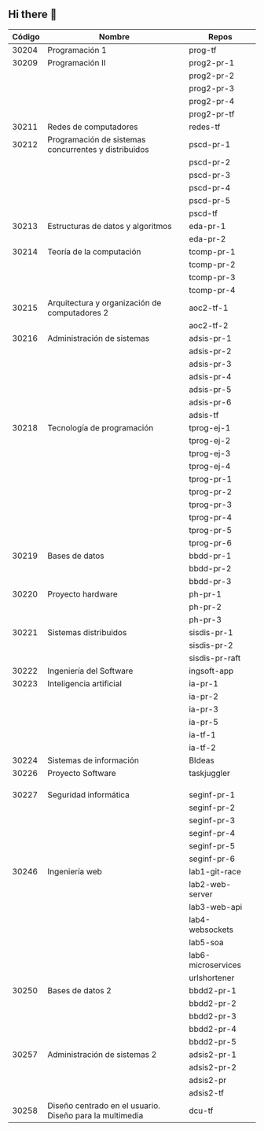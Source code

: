## Hi there 👋

<!--

**Here are some ideas to get you started:**

🙋‍♀️ A short introduction - what is your organization all about?
🌈 Contribution guidelines - how can the community get involved?
👩‍💻 Useful resources - where can the community find your docs? Is there anything else the community should know?
🍿 Fun facts - what does your team eat for breakfast?
🧙 Remember, you can do mighty things with the power of [Markdown](https://docs.github.com/github/writing-on-github/getting-started-with-writing-and-formatting-on-github/basic-writing-and-formatting-syntax)
-->

| Código | Nombre | Repos |
| ------ | ------ | ----- |
|  30204 | Programación 1 | prog-tf |
|  30209 | Programación II | prog2-pr-1 |
|        |                 | prog2-pr-2 |
|        |                 | prog2-pr-3 |
|        |                 | prog2-pr-4 |
|        |                 | prog2-pr-tf |
|  30211 | Redes de computadores | redes-tf |
|  30212 | Programación de sistemas concurrentes y distribuidos | pscd-pr-1 |
|        |                                                      | pscd-pr-2 |
|        |                                                      | pscd-pr-3 |
|        |                                                      | pscd-pr-4 |
|        |                                                      | pscd-pr-5 |
|        |                                                      | pscd-tf |
|  30213 | Estructuras de datos y algoritmos | eda-pr-1 |
|        |                                   | eda-pr-2 |
|  30214 | Teoría de la computación   | tcomp-pr-1 |
|        |                            | tcomp-pr-2 |
|        |                            | tcomp-pr-3 |
|        |                            | tcomp-pr-4 |
|  30215 | Arquitectura y organización de computadores 2 | aoc2-tf-1 |
|        |                                               | aoc2-tf-2 |
|  30216 | Administración de sistemas | adsis-pr-1 |
|        |                            | adsis-pr-2 |
|        |                            | adsis-pr-3 |
|        |                            | adsis-pr-4 |
|        |                            | adsis-pr-5 |
|        |                            | adsis-pr-6 |
|        |                            | adsis-tf |
|  30218 | Tecnología de programación | tprog-ej-1 |
|        |                            | tprog-ej-2 |
|        |                            | tprog-ej-3 |
|        |                            | tprog-ej-4 |
|        |                            | tprog-pr-1 |
|        |                            | tprog-pr-2 |
|        |                            | tprog-pr-3 |
|        |                            | tprog-pr-4 |
|        |                            | tprog-pr-5 |
|        |                            | tprog-pr-6 |
|  30219 | Bases de datos | bbdd-pr-1 |
|        |                | bbdd-pr-2 |
|        |                | bbdd-pr-3 |
|  30220 | Proyecto hardware | ph-pr-1 |
|        |                   | ph-pr-2 |
|        |                   | ph-pr-3 |
|  30221 | Sistemas distribuidos | sisdis-pr-1 |
|        |                       | sisdis-pr-2 |
|        |                       | sisdis-pr-raft |
|  30222 | Ingeniería del Software | ingsoft-app |
|  30223 | Inteligencia artificial | ia-pr-1 |
|        |                         | ia-pr-2 |
|        |                         | ia-pr-3 |
|        |                         | ia-pr-5 |
|        |                         | ia-tf-1 |
|        |                         | ia-tf-2 |
|  30224 | Sistemas de información | BIdeas |
|  30226 | Proyecto Software | taskjuggler |
|        |                   |  |
|        |                   |  |
|        |                   |  |
|  30227 | Seguridad informática | seginf-pr-1 |
|        |                       | seginf-pr-2 |
|        |                       | seginf-pr-3 |
|        |                       | seginf-pr-4 |
|        |                       | seginf-pr-5 |
|        |                       | seginf-pr-6 |
|  30246 | Ingeniería web | lab1-git-race |
|        |                | lab2-web-server |
|        |                | lab3-web-api |
|        |                | lab4-websockets |
|        |                | lab5-soa |
|        |                | lab6-microservices |
|        |                | urlshortener |
|  30250 | Bases de datos 2 | bbdd2-pr-1 |
|        |                  | bbdd2-pr-2 |
|        |                  | bbdd2-pr-3 |
|        |                  | bbdd2-pr-4 |
|        |                  | bbdd2-pr-5 |
|  30257 | Administración de sistemas 2 | adsis2-pr-1 |
|        |                              | adsis2-pr-2 |
|        |                              | adsis2-pr |
|        |                              | adsis2-tf |
|  30258 | Diseño centrado en el usuario. Diseño para la multimedia | dcu-tf |